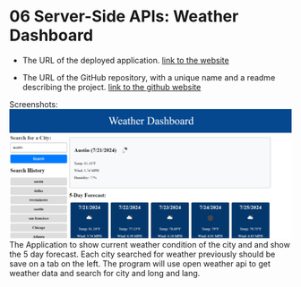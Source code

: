 # 06 Server-Side APIs: Weather Dashboard
* The URL of the deployed application.
[link to the website](https://thegreatwall88.github.io/Weather-Dashboard/)

* The URL of the GitHub repository, with a unique name and a readme describing the project.
[link to the github website](https://github.com/thegreatwall88/Weather-Dashboard)


Screenshots:
![Main Page](assets/images/Screenshot%202024-07-21%20194453.png)
The Application to show current weather condition of the city and and show the 5 day forecast. Each city searched for weather previously should be save on a tab on the left. The program will use open weather api to get weather data and search for city and long and lang.
